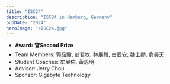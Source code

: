```yaml
---
title: "ISC24"
description: "ISC24 in Hamburg, Germany"
pubDate: "2024"
heroImage: "/ISC24.jpg"
---
```


- **Award: 🏆Second Prize**
- Team Members: 郭品毅, 翁君牧, 林展毅, 白辰安, 魏士勛, 俞昊天
- Student Coaches: 牟展佑, 黃恩明
- Advisor: Jerry Chou
- Sponsor: Gigabyte Technology